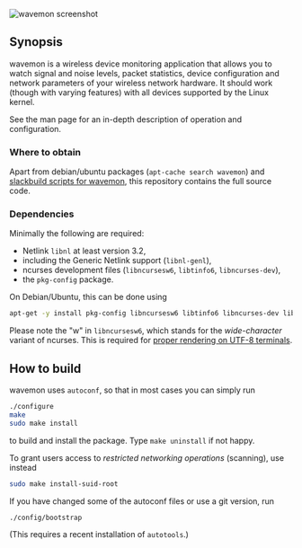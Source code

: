 ![wavemon screenshot](https://cloud.githubusercontent.com/assets/5132989/8640926/1f8436a0-28c6-11e5-9336-a79fd002c324.png)

## Synopsis

wavemon is a wireless device monitoring application that allows you to watch
signal and noise levels, packet statistics, device configuration and network
parameters of your wireless network hardware. It should work (though with
varying features) with all devices supported by the Linux kernel.

See the man page for an in-depth description of operation and configuration.

### Where to obtain

Apart from debian/ubuntu packages (`apt-cache search wavemon`) and [slackbuild  scripts for wavemon](https://slackbuilds.org/result/?search=wavemon&sv=), this repository contains the full source code.

### Dependencies

Minimally the following are required:
* Netlink `libnl` at least version 3.2,
* including the Generic Netlink support (`libnl-genl`),
* ncurses development files (`libncursesw6`, `libtinfo6`, `libncurses-dev`),
* the `pkg-config` package.

On Debian/Ubuntu, this can be done using
```bash
apt-get -y install pkg-config libncursesw6 libtinfo6 libncurses-dev libnl-3-dev libnl-genl-3-dev
```

Please note the "w" in `libncursesw6`, which stands for the _wide-character_ variant of ncurses.
This is required for [proper rendering on UTF-8 terminals](https://github.com/uoaerg/wavemon/issues/70).

## How to build

wavemon uses `autoconf`, so that in most cases you can simply run
```bash
./configure
make
sudo make install
```
to build and install the package. Type `make uninstall` if not happy.

To grant users access to _restricted networking operations_ (scanning), use instead
```bash
sudo make install-suid-root
```
If you have changed some of the autoconf files or use a git version, run
```bash
./config/bootstrap
```
(This requires a recent installation of `autotools`.)
